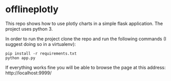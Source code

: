# offlineplotly
This repo shows how to use plotly charts in a simple flask application. The project uses python 3. 

In order to run the project clone the repo and run the following commands (I suggest doing so in a virtualenv):

```
pip install -r requirements.txt
python app.py
```

If everything works fine you will be able to browse the page at this address: http://localhost:9999/

